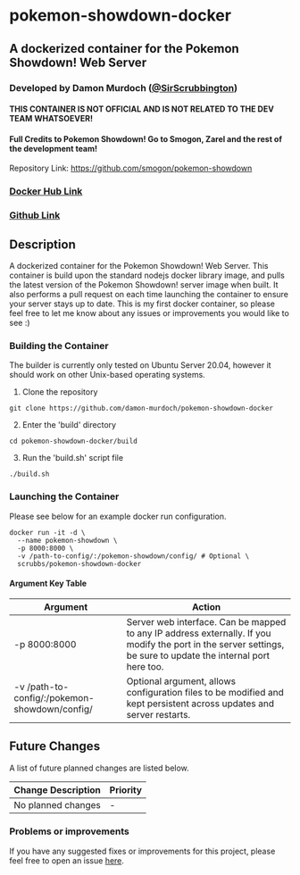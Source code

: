 # pokemon-showdown-docker
## A dockerized container for the Pokemon Showdown! Web Server
### Developed by Damon Murdoch ([@SirScrubbington](https://twitter.com/SirScrubbington))

#### THIS CONTAINER IS NOT OFFICIAL AND IS NOT RELATED TO THE DEV TEAM WHATSOEVER!
#### Full Credits to Pokemon Showdown! Go to Smogon, Zarel and the rest of the development team!
Repository Link: https://github.com/smogon/pokemon-showdown

### [Docker Hub Link](https://hub.docker.com/r/scrubbs/pokemon-showdown-docker)
### [Github Link](https://github.com/damon-murdoch/pokemon-showdown-docker)

## Description
A dockerized container for the Pokemon Showdown! Web Server. This container is build upon the standard nodejs docker library image, and pulls the latest version of the  Pokemon Showdown! server image when built. It also performs a pull request on each time launching the container to ensure your server stays up to date. This is my first docker container, so please feel free to let me know about any issues or improvements you would like to see :)

### Building the Container
The builder is currently only tested on Ubuntu Server 20.04, however it should work on other Unix-based operating systems.

1. Clone the repository
```
git clone https://github.com/damon-murdoch/pokemon-showdown-docker
```
2. Enter the 'build' directory
```
cd pokemon-showdown-docker/build
```
3. Run the 'build.sh' script file
```
./build.sh
```

### Launching the Container
Please see below for an example docker run configuration.

```
docker run -it -d \
  --name pokemon-showdown \
  -p 8000:8000 \
  -v /path-to-config/:/pokemon-showdown/config/ # Optional \
  scrubbs/pokemon-showdown-docker
```

#### Argument Key Table

| Argument     | Action | 
| ---------    | ------ |
| -p 8000:8000 | Server web interface. Can be mapped to any IP address externally. If you modify the port in the server settings, be sure to update the internal port here too. |
| -v /path-to-config/:/pokemon-showdown/config/ | Optional argument, allows configuration files to be modified and kept persistent across updates and server restarts. |

## Future Changes
A list of future planned changes are listed below.

| Change Description | Priority |
| ------------------ | -------- | 
| No planned changes | -        |

### Problems or improvements
If you have any suggested fixes or improvements for this project, please 
feel free to open an issue [here](https://github.com/damon-murdoch/pokemon-showdown-docker/issues).

